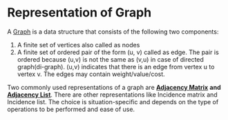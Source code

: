# Representation of Graph

A [Graph](../) is a data structure that consists of the following two components:

1. A finite set of vertices also called as nodes
2. A finite set of ordered pair of the form (u, v) called as edge. The pair is ordered because (u,v) is not the same as (v,u) in case of directed graph(di-graph). (u,v) indicates that there is an edge from vertex u to vertex v. The edges may contain weight/value/cost.

Two commonly used representations of a graph are [**Adjacency Matrix**](adjacency-matrix-representation.md) **and** [**Adjacency List**](adjacency-list-representation.md). There are other representations like Incidence matrix and Incidence list. The choice is situation-specific and depends on the type of operations to be performed and ease of use.

&#x20;

